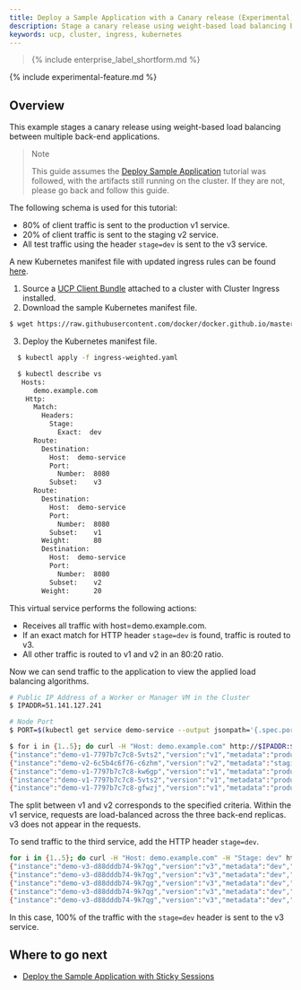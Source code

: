 ```yaml
---
title: Deploy a Sample Application with a Canary release (Experimental)
description: Stage a canary release using weight-based load balancing between multiple back-end applications.
keywords: ucp, cluster, ingress, kubernetes
---
```


>{% include enterprise_label_shortform.md %}

{% include experimental-feature.md %}

## Overview

This example stages a canary release using weight-based load balancing between
multiple back-end applications.

> Note
>
> This guide assumes the [Deploy Sample Application](ingress.md)
> tutorial was followed, with the artifacts still running on the cluster. If
> they are not, please go back and follow this guide.

The following schema is used for this tutorial:
- 80% of client traffic is sent to the production v1 service.
- 20% of client traffic is sent to the staging v2 service.
- All test traffic using the header `stage=dev` is sent to the v3 service.

A new Kubernetes manifest file with updated ingress rules can be found [here](./yaml/ingress-weighted.yaml).

1. Source a [UCP Client Bundle](/ee/ucp/user-access/cli/) attached to a cluster with Cluster Ingress installed.
2. Download the sample Kubernetes manifest file.
```bash
$ wget https://raw.githubusercontent.com/docker/docker.github.io/master/ee/ucp/kubernetes/cluster-ingress/yaml/ingress-weighted.yaml
```
3. Deploy the Kubernetes manifest file.

```bash
  $ kubectl apply -f ingress-weighted.yaml

  $ kubectl describe vs
   Hosts:
      demo.example.com
    Http:
      Match:
        Headers:
          Stage:
            Exact:  dev
      Route:
        Destination:
          Host:  demo-service
          Port:
            Number:  8080
          Subset:    v3
      Route:
        Destination:
          Host:  demo-service
          Port:
            Number:  8080
          Subset:    v1
        Weight:      80
        Destination:
          Host:  demo-service
          Port:
            Number:  8080
          Subset:    v2
        Weight:      20
```

This virtual service performs the following actions:
- Receives all traffic with host=demo.example.com.
- If an exact match for HTTP header `stage=dev` is found, traffic is routed to v3.
- All other traffic is routed to v1 and v2 in an 80:20 ratio.

Now we can send traffic to the application to view the applied load balancing
algorithms.

```bash
# Public IP Address of a Worker or Manager VM in the Cluster
$ IPADDR=51.141.127.241

# Node Port
$ PORT=$(kubectl get service demo-service --output jsonpath='{.spec.ports[?(@.name=="http")].nodePort}')

$ for i in {1..5}; do curl -H "Host: demo.example.com" http://$IPADDR:$PORT/ping; done
{"instance":"demo-v1-7797b7c7c8-5vts2","version":"v1","metadata":"production","request_id":"d0671d32-48e7-41f7-a358-ddd7b47bba5f"}
{"instance":"demo-v2-6c5b4c6f76-c6zhm","version":"v2","metadata":"staging","request_id":"ba6dcfd6-f62a-4c68-9dd2-b242179959e0"}
{"instance":"demo-v1-7797b7c7c8-kw6gp","version":"v1","metadata":"production","request_id":"d87601c0-7935-4cfc-842c-37910e6cd573"}
{"instance":"demo-v1-7797b7c7c8-5vts2","version":"v1","metadata":"production","request_id":"4c71ffab-8657-4d99-87b3-7a6933258990"}
{"instance":"demo-v1-7797b7c7c8-gfwzj","version":"v1","metadata":"production","request_id":"c404471c-cc85-497e-9e5e-7bb666f4f309"}
```

The split between v1 and v2 corresponds to the specified criteria. Within the
v1 service, requests are load-balanced across the three back-end replicas. v3 does
not appear in the requests.

To send traffic to the third service, add the HTTP header `stage=dev`.

```bash
for i in {1..5}; do curl -H "Host: demo.example.com" -H "Stage: dev" http://$IPADDR:$PORT/ping; done
{"instance":"demo-v3-d88dddb74-9k7qg","version":"v3","metadata":"dev","request_id":"52d7afe7-befb-4e17-a49c-ee63b96d0daf"}
{"instance":"demo-v3-d88dddb74-9k7qg","version":"v3","metadata":"dev","request_id":"b2e664d2-5224-44b1-98d9-90b090578423"}
{"instance":"demo-v3-d88dddb74-9k7qg","version":"v3","metadata":"dev","request_id":"5446c78e-8a77-4f7e-bf6a-63184db5350f"}
{"instance":"demo-v3-d88dddb74-9k7qg","version":"v3","metadata":"dev","request_id":"657553c5-bc73-4a13-b320-f78f7e6c7457"}
{"instance":"demo-v3-d88dddb74-9k7qg","version":"v3","metadata":"dev","request_id":"bae52f09-0510-42d9-aec0-ca6bbbaae168"}
```

In this case, 100% of the traffic with the `stage=dev` header is sent to the v3 service.

## Where to go next

- [Deploy the Sample Application with Sticky Sessions](sticky.md)
